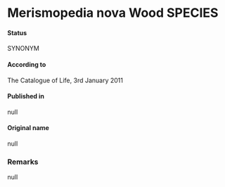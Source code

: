 # Merismopedia nova Wood SPECIES

#### Status
SYNONYM

#### According to
The Catalogue of Life, 3rd January 2011

#### Published in
null

#### Original name
null

### Remarks
null